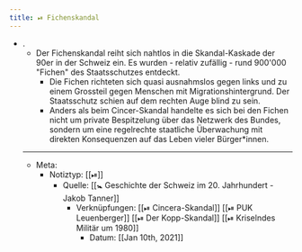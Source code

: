 ```yaml
---
title: ⏯ Fichenskandal
---
```


- .
	- Der Fichenskandal reiht sich nahtlos in die Skandal-Kaskade der 90er in der Schweiz ein. Es wurden - relativ zufällig - rund 900'000 "Fichen" des Staatsschutzes entdeckt.
		- Die Fichen richteten sich quasi ausnahmslos gegen links und zu einem Grossteil gegen Menschen mit Migrationshintergrund. Der Staatsschutz schien auf dem rechten Auge blind zu sein.
		- Anders als beim Cincer-Skandal handelte es sich bei den Fichen nicht um private Bespitzelung über das Netzwerk des Bundes, sondern um eine regelrechte staatliche Überwachung mit direkten Konsequenzen auf das Leben vieler Bürger*innen.
	- ---
	- Meta:
		- Notiztyp: [[⏯]]
			- Quelle: [[🚼 Geschichte der Schweiz im 20. Jahrhundert - Jakob Tanner]]
				- Verknüpfungen: [[⏯ Cincera-Skandal]] [[⏯ PUK Leuenberger]] [[⏯ Der Kopp-Skandal]] [[⏯ Kriselndes Militär um 1980]]
					- Datum: [[Jan 10th, 2021]]